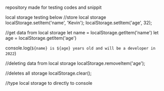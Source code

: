 repository made for testing codes and snippit


local storage testing below
//store local storage
localStorage.setItem('name', 'Kevin');
localStorage.setItem('age', 32);

//get data from local storage
let name = localStorage.getItem('name')
let age = localStorage.getItem('age')

console.log(`${name} is ${age} years old and will be a developer in 2022`)

//deleting data from local storage
localStorage.removeItem('age');

//deletes all storage
localStorage.clear();

//type local storage to directly to console